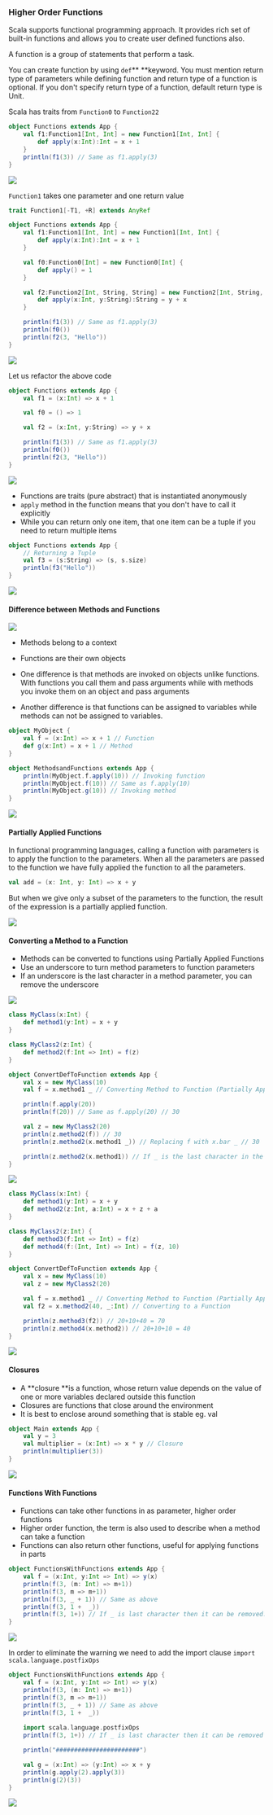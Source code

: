 ### Higher Order Functions

Scala supports functional programming approach. It provides rich set of built-in functions and allows you to create user defined functions also.

A function is a group of statements that perform a task.

You can create function by using `def`** **keyword. You must mention return type of parameters while defining function and return type of a function is optional. If you don't specify return type of a function, default return type is Unit.

Scala has traits from `Function0` to `Function22`

```scala
object Functions extends App {
    val f1:Function1[Int, Int] = new Function1[Int, Int] {
        def apply(x:Int):Int = x + 1    
    }
    println(f1(3)) // Same as f1.apply(3)
}
```

![](/assets/Functions_1.png)

`Function1` takes one parameter and one return value

```scala
trait Function1[-T1, +R] extends AnyRef
```

```scala
object Functions extends App {
    val f1:Function1[Int, Int] = new Function1[Int, Int] {
        def apply(x:Int):Int = x + 1    
    }

    val f0:Function0[Int] = new Function0[Int] {
        def apply() = 1
    }

    val f2:Function2[Int, String, String] = new Function2[Int, String, String] {
        def apply(x:Int, y:String):String = y + x
    }

    println(f1(3)) // Same as f1.apply(3)
    println(f0())
    println(f2(3, "Hello"))
}
```

![](/assets/Functions_2.png)

Let us refactor the above code

```scala
object Functions extends App {
    val f1 = (x:Int) => x + 1    

    val f0 = () => 1

    val f2 = (x:Int, y:String) => y + x

    println(f1(3)) // Same as f1.apply(3)
    println(f0())
    println(f2(3, "Hello"))
}
```

![](/assets/Functions_3.png)

* Functions are traits \(pure abstract\) that is instantiated anonymously
* `apply` method in the function means that you don't have to call it explicitly
* While you can return only one item, that one item can be a tuple if you need to return multiple items

```scala
object Functions extends App {
    // Returning a Tuple
    val f3 = (s:String) => (s, s.size)
    println(f3("Hello"))
}
```

![](/assets/Functions_4.png)

#### Difference between Methods and Functions

![](/assets/MethodsandFunctions_1.png)

* Methods belong to a context
* Functions are their own objects
* One difference is that methods are invoked on objects unlike functions. With functions you call them and pass arguments while with methods you invoke them on an object and pass arguments

* Another difference is that functions can be assigned to variables while methods can not be assigned to variables.

```scala
object MyObject {
    val f = (x:Int) => x + 1 // Function
    def g(x:Int) = x + 1 // Method
}

object MethodsandFunctions extends App {
    println(MyObject.f.apply(10)) // Invoking function
    println(MyObject.f(10)) // Same as f.apply(10)
    println(MyObject.g(10)) // Invoking method
}
```

![](/assets/MethodsandFunctions_2.png)

#### Partially Applied Functions

In functional programming languages, calling a function with parameters is to apply the function to the parameters. When all the parameters are passed to the function we have fully applied the function to all the parameters.

```scala
val add = (x: Int, y: Int) => x + y
```

But when we give only a subset of the parameters to the function, the result of the expression is a partially applied function.

![](/assets/PartiallyAppliedFunctions.png)

#### Converting a Method to a Function

* Methods can be converted to functions using Partially Applied Functions
* Use an underscore to turn method parameters to function parameters
* If an underscore is the last character in a method parameter, you can remove the underscore

![](/assets/ConvertingDefToFunctions_REPL.png)

```scala
class MyClass(x:Int) {
    def method1(y:Int) = x + y
}

class MyClass2(z:Int) {
    def method2(f:Int => Int) = f(z)
}

object ConvertDefToFunction extends App {
    val x = new MyClass(10)
    val f = x.method1 _ // Converting Method to Function (Partially Applied Functions)

    println(f.apply(20))
    println(f(20)) // Same as f.apply(20) // 30

    val z = new MyClass2(20)
    println(z.method2(f)) // 30
    println(z.method2(x.method1 _)) // Replacing f with x.bar _ // 30

    println(z.method2(x.method1)) // If _ is the last character in the method call we can ignore that // 30
}
```

![](/assets/ConvertingDefToFunction.png)

```scala
class MyClass(x:Int) {
    def method1(y:Int) = x + y
    def method2(z:Int, a:Int) = x + z + a
}

class MyClass2(z:Int) {
    def method3(f:Int => Int) = f(z)
    def method4(f:(Int, Int) => Int) = f(z, 10)
}

object ConvertDefToFunction extends App {
    val x = new MyClass(10)
    val z = new MyClass2(20)

    val f = x.method1 _ // Converting Method to Function (Partially Applied Functions)
    val f2 = x.method2(40, _:Int) // Converting to a Function

    println(z.method3(f2)) // 20+10+40 = 70
    println(z.method4(x.method2)) // 20+10+10 = 40
}
```

![](/assets/ConvertDefToFunction_2.png)

#### Closures

* A **closure **is a function, whose return value depends on the value of one or more variables declared outside this function
* Closures are functions that close around the environment
* It is best to enclose around something that is stable eg. val

```scala
object Main extends App { 
    val y = 3
    val multiplier = (x:Int) => x * y // Closure
    println(multiplier(3))
}
```

![](/assets/Closures.png)

#### Functions With Functions

* Functions can take other functions in as parameter, higher order functions
* Higher order function, the term is also used to describe when a method can take a function
* Functions can also return other functions, useful for applying functions in parts

```scala
object FunctionsWithFunctions extends App {
	val f = (x:Int, y:Int => Int) => y(x)
	println(f(3, (m: Int) => m+1))
	println(f(3, m => m+1))
	println(f(3, _ + 1)) // Same as above
	println(f(3, 1 +  _))
	println(f(3, 1+)) // If _ is last character then it can be removed. This will generate a warning
}
```

![](/assets/FunctionsWithFunctions_1.png)

In order to eliminate the warning we need to add the import clause `import scala.language.postfixOps`

```scala
object FunctionsWithFunctions extends App {
	val f = (x:Int, y:Int => Int) => y(x)
	println(f(3, (m: Int) => m+1))
	println(f(3, m => m+1))
	println(f(3, _ + 1)) // Same as above
	println(f(3, 1 +  _))
	
	import scala.language.postfixOps
	println(f(3, 1+)) // If _ is last character then it can be removed

	println("#######################")

	val g = (x:Int) => (y:Int) => x + y
	println(g.apply(2).apply(3))
	println(g(2)(3))
}
```

![](/assets/FunctionsWithFunctions_2.png)



